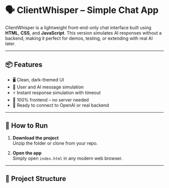 # 🗣️ ClientWhisper – Simple Chat App

ClientWhisper is a lightweight front-end-only chat interface built using **HTML**, **CSS**, and **JavaScript**. This version simulates AI responses without a backend, making it perfect for demos, testing, or extending with real AI later.

---

## 📦 Features

- 🖥️ Clean, dark-themed UI
- 💬 User and AI message simulation
- ⚡ Instant response simulation with timeout
- 🔧 100% frontend – no server needed
- 🧠 Ready to connect to OpenAI or real backend

---

## 🚀 How to Run

1. **Download the project**  
   Unzip the folder or clone from your repo.

2. **Open the app**  
   Simply open `index.html` in any modern web browser.

---

## 📁 Project Structure
